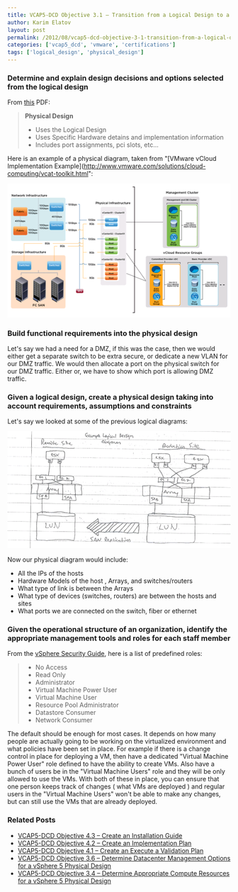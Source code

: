 ```yaml
---
title: VCAP5-DCD Objective 3.1 – Transition from a Logical Design to a vSphere 5 Physical Design
author: Karim Elatov
layout: post
permalink: /2012/08/vcap5-dcd-objective-3-1-transition-from-a-logical-design-to-a-vsphere-5-physical-design/
categories: ['vcap5_dcd', 'vmware', 'certifications']
tags: ['logical_design', 'physical_design']
---
```


### Determine and explain design decisions and options selected from the logical design

From [this](https://github.com/elatov/uploads/raw/master/2013/04/vcap-dcd_notes.pdf) PDF:

> **Physical Design**
>
> *   Uses the Logical Design
> *   Uses Specific Hardware detains and implementation information
> *   Includes port assignments, pci slots, etc...

Here is an example of a physical diagram, taken from "[VMware vCloud Implementation Example](http://www.vmware.com/solutions/cloud-computing/vcat-toolkit.html":

![physical-design-diag](https://github.com/elatov/uploads/raw/master/2012/08/physical-design-diag.png)

### Build functional requirements into the physical design

Let's say we had a need for a DMZ, if this was the case, then we would either get a separate switch to be extra secure, or dedicate a new VLAN for our DMZ traffic. We would then allocate a port on the physical switch for our DMZ traffic. Either or, we have to show which port is allowing DMZ traffic.

### Given a logical design, create a physical design taking into account requirements, assumptions and constraints

Let's say we looked at some of the previous logical diagrams:

![logical-diagram](https://github.com/elatov/uploads/raw/master/2012/08/logical-diagram.png)

Now our physical diagram would include:

*   All the IPs of the hosts
*   Hardware Models of the host , Arrays, and switches/routers
*   What type of link is between the Arrays
*   What type of devices (switches, routers) are between the hosts and sites
*   What ports we are connected on the switch, fiber or ethernet

### Given the operational structure of an organization, identify the appropriate management tools and roles for each staff member

From the [vSphere Security Guide](https://storage.googleapis.com/grand-drive-196322.appspot.com/blog_pics/vcap5-dca/vsphere-esxi-vcenter-server-703-security-guide.pdf), here is a list of predefined roles:

> *   No Access
> *   Read Only
> *   Administrator
> *   Virtual Machine Power User
> *   Virtual Machine User
> *   Resource Pool Administrator
> *   Datastore Consumer
> *   Network Consumer

The default should be enough for most cases. It depends on how many people are actually going to be working on the virtualized environment and what policies have been set in place. For example if there is a change control in place for deploying a VM, then have a dedicated "Virtual Machine Power User" role defined to have the ability to create VMs. Also have a bunch of users be in the "Virtual Machine Users" role and they will be only allowed to use the VMs. With both of these in place, you can ensure that one person keeps track of changes ( what VMs are deployed ) and regular users in the "Virtual Machine Users" won't be able to make any changes, but can still use the VMs that are already deployed.

### Related Posts

- [VCAP5-DCD Objective 4.3 – Create an Installation Guide](/2012/09/vcap5-dcd-objective-4-3-create-an-installation-guide/)
- [VCAP5-DCD Objective 4.2 – Create an Implementation Plan](/2012/09/vcap5-dcd-objective-4-2-create-an-implementation-plan/)
- [VCAP5-DCD Objective 4.1 – Create an Execute a Validation Plan](/2012/09/vcap5-dcd-objective-4-1-create-an-execute-a-validation-plan/)
- [VCAP5-DCD Objective 3.6 – Determine Datacenter Management Options for a vSphere 5 Physical Design](/2012/09/vcap5-dcd-objective-3-6-determine-datacenter-management-options-for-a-vsphere-5-physical-design/)
- [VCAP5-DCD Objective 3.4 – Determine Appropriate Compute Resources for a vSphere 5 Physical Design](/2012/09/vcap5-dcd-objective-3-4-determine-appropriate-compute-resources-for-a-vsphere-5-physical-design/)

